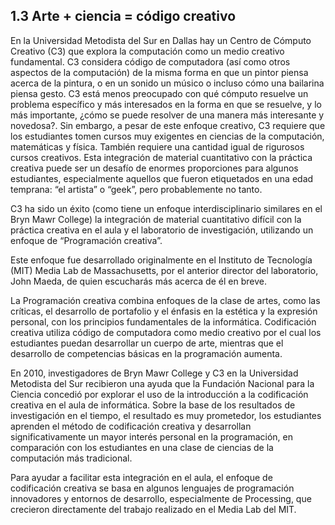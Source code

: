 ## 1.3 Arte + ciencia = código creativo
En la Universidad Metodista del Sur en Dallas hay un Centro de Cómputo Creativo (C3) que explora la computación como un medio creativo fundamental. C3 considera código de computadora (así como otros aspectos de la computación) de la misma forma en que un pintor piensa acerca de la pintura, o en un sonido un músico o incluso cómo una bailarina piensa gesto. C3 está menos preocupado con qué cómputo resuelve un problema específico y más interesados en la forma en que se resuelve, y lo más importante, ¿cómo se puede resolver de una manera más interesante y novedosa?. Sin embargo, a pesar de este enfoque creativo, C3 requiere que los estudiantes tomen cursos muy exigentes en ciencias de la computación, matemáticas y física. También requiere una cantidad igual de rigurosos cursos creativos. Esta integración de material cuantitativo con la práctica creativa puede ser un desafío de enormes proporciones para algunos estudiantes, especialmente aquellos que fueron etiquetados en una edad temprana: “el artista” o “geek”, pero probablemente no tanto. 

C3 ha sido un éxito (como tiene un enfoque interdisciplinario similares en el Bryn Mawr College) la integración de material cuantitativo difícil con la práctica creativa en el aula y el laboratorio de investigación, utilizando un enfoque de “Programación creativa”.
 
Este enfoque fue desarrollado originalmente en el Instituto de Tecnología (MIT) Media Lab de Massachusetts, por el anterior director del laboratorio, John Maeda, de quien escucharás más acerca de él en breve.
 
La Programación creativa combina enfoques de la clase de artes, como las críticas, el desarrollo de portafolio y el énfasis en la estética y la expresión personal, con los principios fundamentales de la informática. Codificación creativa utiliza código de computadora como medio creativo por el cual los estudiantes puedan desarrollar un cuerpo de arte, mientras que el desarrollo de competencias básicas en la programación aumenta. 

En 2010, investigadores de Bryn Mawr College y C3 en la Universidad Metodista del Sur recibieron una ayuda que la Fundación Nacional para la Ciencia concedió por explorar el uso de la introducción a la codificación creativa en el aula de informática. Sobre la base de los resultados de investigación en el tiempo, el resultado es muy prometedor, los estudiantes aprenden el método de codificación creativa y desarrollan significativamente un mayor interés personal en la programación, en comparación con los estudiantes en una clase de ciencias de la computación más tradicional.
 
Para ayudar a facilitar esta integración en el aula, el enfoque de codificación creativa se basa en algunos lenguajes de programación innovadores y entornos de desarrollo, especialmente de Processing, que crecieron directamente del trabajo realizado en el Media Lab del MIT.